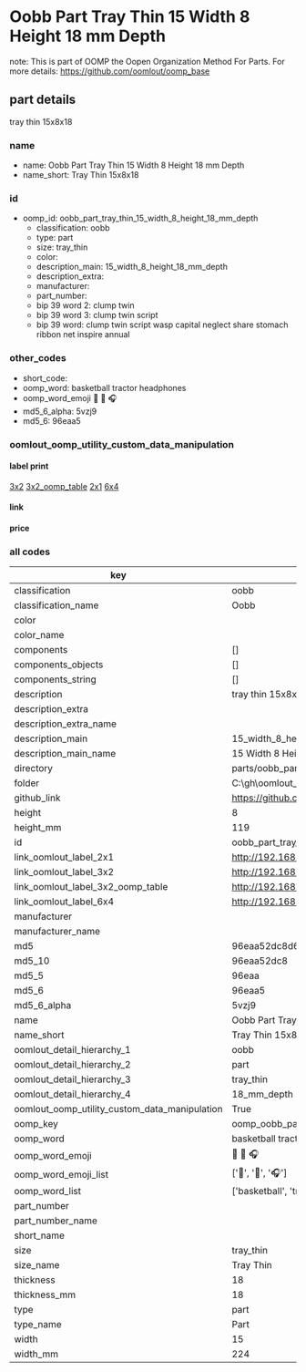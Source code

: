 # Oobb Part Tray Thin 15 Width 8 Height 18 mm Depth  

note: This is part of OOMP the Oopen Organization Method For Parts. For more details: https://github.com/oomlout/oomp_base

##  part details
  



tray thin 15x8x18



### name
* name: Oobb Part Tray Thin 15 Width 8 Height 18 mm Depth
* name_short: Tray Thin 15x8x18 
### id
* oomp_id: oobb_part_tray_thin_15_width_8_height_18_mm_depth
  * classification: oobb
  * type: part
  * size: tray_thin
  * color: 
  * description_main: 15_width_8_height_18_mm_depth
  * description_extra: 
  * manufacturer: 
  * part_number: 
  * bip 39 word 2: clump twin
  * bip 39 word 3: clump twin script
  * bip 39 word: clump twin script wasp capital neglect share stomach ribbon net inspire annual

### other_codes
* short_code: 
* oomp_word: basketball tractor headphones
* oomp_word_emoji :basketball: :tractor: :headphones:
* md5_6_alpha: 5vzj9
* md5_6: 96eaa5






### oomlout_oomp_utility_custom_data_manipulation
#### label print
[3x2](http://192.168.1.245:1112/?label=oomp%205vzj9)
[3x2_oomp_table](http://192.168.1.108:1112/?label=oomp%205vzj9)
[2x1](http://192.168.1.242:1112/?label=oomp%205vzj9)
[6x4](http://192.168.1.55:1112/?label=oomp%205vzj9)    

#### link

                              

#### price







### all codes 
| key | value |  
| --- | --- |  
| classification | oobb |  
| classification_name | Oobb |  
| color |  |  
| color_name |  |  
| components | [] |  
| components_objects | [] |  
| components_string | [] |  
| description | tray thin 15x8x18 |  
| description_extra |  |  
| description_extra_name |  |  
| description_main | 15_width_8_height_18_mm_depth |  
| description_main_name | 15 Width 8 Height 18 mm Depth |  
| directory | parts/oobb_part_tray_thin_15_width_8_height_18_mm_depth |  
| folder | C:\gh\oomlout_oobb_version_4_generated_parts\parts\oobb_part_tray_thin_15_width_8_height_18_mm_depth |  
| github_link | https://github.com/oomlout/oomlout_oomp_part_src/tree/main/parts/oobb_part_tray_thin_15_width_8_height_18_mm_depth |  
| height | 8 |  
| height_mm | 119 |  
| id | oobb_part_tray_thin_15_width_8_height_18_mm_depth |  
| link_oomlout_label_2x1 | http://192.168.1.242:1112/?label=oomp%205vzj9 |  
| link_oomlout_label_3x2 | http://192.168.1.245:1112/?label=oomp%205vzj9 |  
| link_oomlout_label_3x2_oomp_table | http://192.168.1.108:1112/?label=oomp%205vzj9 |  
| link_oomlout_label_6x4 | http://192.168.1.55:1112/?label=oomp%205vzj9 |  
| manufacturer |  |  
| manufacturer_name |  |  
| md5 | 96eaa52dc8d638a650110f79837ad962 |  
| md5_10 | 96eaa52dc8 |  
| md5_5 | 96eaa |  
| md5_6 | 96eaa5 |  
| md5_6_alpha | 5vzj9 |  
| name | Oobb Part Tray Thin 15 Width 8 Height 18 mm Depth |  
| name_short | Tray Thin 15x8x18  |  
| oomlout_detail_hierarchy_1 | oobb |  
| oomlout_detail_hierarchy_2 | part |  
| oomlout_detail_hierarchy_3 | tray_thin |  
| oomlout_detail_hierarchy_4 | 18_mm_depth |  
| oomlout_oomp_utility_custom_data_manipulation | True |  
| oomp_key | oomp_oobb_part_tray_thin_15_width_8_height_18_mm_depth |  
| oomp_word | basketball tractor headphones |  
| oomp_word_emoji | :basketball: :tractor: :headphones: |  
| oomp_word_emoji_list | [':basketball:', ':tractor:', ':headphones:'] |  
| oomp_word_list | ['basketball', 'tractor', 'headphones'] |  
| part_number |  |  
| part_number_name |  |  
| short_name |  |  
| size | tray_thin |  
| size_name | Tray Thin |  
| thickness | 18 |  
| thickness_mm | 18 |  
| type | part |  
| type_name | Part |  
| width | 15 |  
| width_mm | 224 |  
